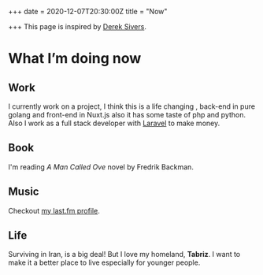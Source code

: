 +++
date = 2020-12-07T20:30:00Z
title = "Now"

+++
This page is inspired by [Derek Sivers](https://sive.rs/now "Derek Sivers").

# What I’m doing now

## Work

  
I currently work on a project, I think this is a life changing , back-end in pure golang and front-end in Nuxt.js also it has some taste of php and python. Also I work as a full stack developer with [Laravel](https://laravel.com/ "Laravel") to make money.

## Book

I'm reading _A Man Called Ove_ novel by Fredrik Backman.

## Music

Checkout [my last.fm profile](https://www.last.fm/user/eamirgh).

## Life

Surviving in Iran, is a big deal! But I love my homeland, **Tabriz**. I want to make it a better place to live especially for younger people.